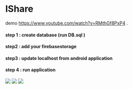 # IShare

demo https://www.youtube.com/watch?v=RMthGf8PxP4 .

#### step 1 : create database (run DB.sql ) 

#### step2 : add your firebasestorage 

#### step3 : update localhost from android application 

#### step 4 : run application 

<img src="https://raw.githubusercontent.com/hamzaslama/IShare/master/screenshots/loginScreen.png" />
<img src="https://raw.githubusercontent.com/hamzaslama/IShare/master/screenshots/ProfileSceen.png" />
<img src="hhttps://raw.githubusercontent.com/hamzaslama/IShare/master/screenshots/HomeScreen.png" />

